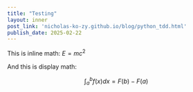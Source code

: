 ```yaml
---
title: "Testing"
layout: inner
post_link: 'nicholas-ko-zy.github.io/blog/python_tdd.html'
publish_date: 2025-02-22
---
```



This is inline math: $E = mc^2$

And this is display math:

$$
\int_a^b f(x)dx = F(b) - F(a)
$$
